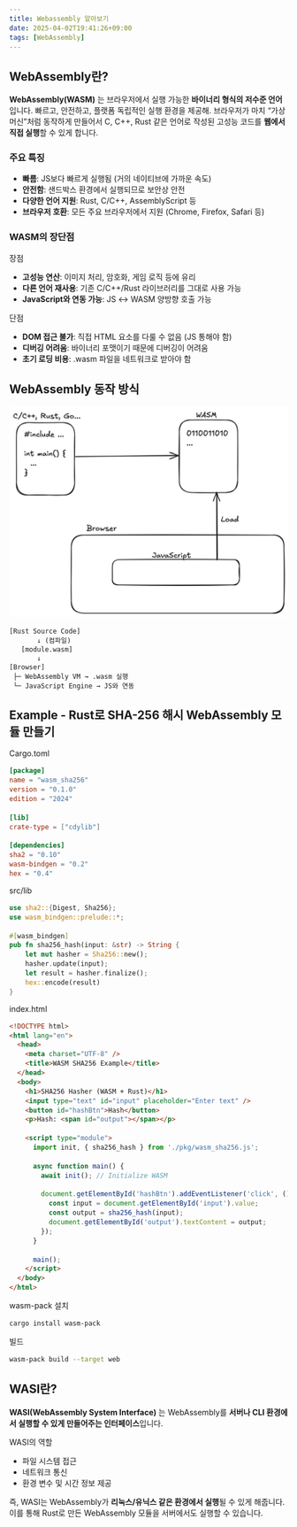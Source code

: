 ```yaml
---
title: Webassembly 알아보기
date: 2025-04-02T19:41:26+09:00
tags: [WebAssembly]
---
```


## WebAssembly란?

**WebAssembly(WASM)** 는 브라우저에서 실행 가능한 **바이너리 형식의 저수준 언어**입니다. 빠르고, 안전하고, 플랫폼 독립적인 실행 환경을 제공해. 브라우저가 마치 “가상 머신”처럼 동작하게 만들어서 C, C++, Rust 같은 언어로 작성된 고성능 코드를 **웹에서 직접 실행**할 수 있게 합니다.

### **주요 특징**

- **빠름**: JS보다 빠르게 실행됨 (거의 네이티브에 가까운 속도)
- **안전함**: 샌드박스 환경에서 실행되므로 보안상 안전
- **다양한 언어 지원**: Rust, C/C++, AssemblyScript 등
- **브라우저 호환**: 모든 주요 브라우저에서 지원 (Chrome, Firefox, Safari 등)

### **WASM의 장단점**

장점

- **고성능 연산**: 이미지 처리, 암호화, 게임 로직 등에 유리
- **다른 언어 재사용**: 기존 C/C++/Rust 라이브러리를 그대로 사용 가능
- **JavaScript와 연동 가능**: JS ↔ WASM 양방향 호출 가능

단점

- **DOM 접근 불가**: 직접 HTML 요소를 다룰 수 없음 (JS 통해야 함)
- **디버깅 어려움**: 바이너리 포맷이기 때문에 디버깅이 어려움
- **초기 로딩 비용**: .wasm 파일을 네트워크로 받아야 함

## WebAssembly 동작 방식

![wasm](images/wasm.jpeg)

```text
[Rust Source Code]
       ↓ (컴파일)
   [module.wasm]
       ↓
[Browser]
 ├─ WebAssembly VM → .wasm 실행
 └─ JavaScript Engine → JS와 연동
```

## Example - Rust로 SHA-256 해시 WebAssembly 모듈 만들기

Cargo.toml

```toml
[package]
name = "wasm_sha256"
version = "0.1.0"
edition = "2024"

[lib]
crate-type = ["cdylib"]

[dependencies]
sha2 = "0.10"
wasm-bindgen = "0.2"
hex = "0.4"
```

src/lib

```rust
use sha2::{Digest, Sha256};
use wasm_bindgen::prelude::*;

#[wasm_bindgen]
pub fn sha256_hash(input: &str) -> String {
    let mut hasher = Sha256::new();
    hasher.update(input);
    let result = hasher.finalize();
    hex::encode(result)
}
```

index.html

```html
<!DOCTYPE html>
<html lang="en">
  <head>
    <meta charset="UTF-8" />
    <title>WASM SHA256 Example</title>
  </head>
  <body>
    <h1>SHA256 Hasher (WASM + Rust)</h1>
    <input type="text" id="input" placeholder="Enter text" />
    <button id="hashBtn">Hash</button>
    <p>Hash: <span id="output"></span></p>

    <script type="module">
      import init, { sha256_hash } from './pkg/wasm_sha256.js';

      async function main() {
        await init(); // Initialize WASM

        document.getElementById('hashBtn').addEventListener('click', () => {
          const input = document.getElementById('input').value;
          const output = sha256_hash(input);
          document.getElementById('output').textContent = output;
        });
      }

      main();
    </script>
  </body>
</html>
```

wasm-pack 설치

```bash
cargo install wasm-pack
```

빌드

```bash
wasm-pack build --target web
```

## **WASI란?**

**WASI(WebAssembly System Interface)** 는 WebAssembly를 **서버나 CLI 환경에서 실행할 수 있게 만들어주는 인터페이스**입니다.

WASI의 역할

- 파일 시스템 접근
- 네트워크 통신
- 환경 변수 및 시간 정보 제공

즉, WASI는 WebAssembly가 **리눅스/유닉스 같은 환경에서 실행**될 수 있게 해줍니다. 이를 통해 Rust로 만든 WebAssembly 모듈을 서버에서도 실행할 수 있습니다.
